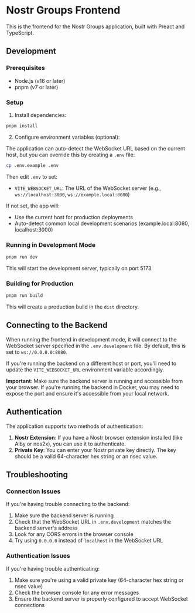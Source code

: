 # Nostr Groups Frontend

This is the frontend for the Nostr Groups application, built with Preact and TypeScript.

## Development

### Prerequisites

- Node.js (v16 or later)
- pnpm (v7 or later)

### Setup

1. Install dependencies:

```bash
pnpm install
```

2. Configure environment variables (optional):

The application can auto-detect the WebSocket URL based on the current host, but you can override this by creating a `.env` file:

```bash
cp .env.example .env
```

Then edit `.env` to set:
- `VITE_WEBSOCKET_URL`: The URL of the WebSocket server (e.g., `ws://localhost:3000`, `ws://example.local:8080`)

If not set, the app will:
- Use the current host for production deployments
- Auto-detect common local development scenarios (example.local:8080, localhost:3000)

### Running in Development Mode

```bash
pnpm run dev
```

This will start the development server, typically on port 5173.

### Building for Production

```bash
pnpm run build
```

This will create a production build in the `dist` directory.

## Connecting to the Backend

When running the frontend in development mode, it will connect to the WebSocket server specified in the `.env.development` file. By default, this is set to `ws://0.0.0.0:8080`.

If you're running the backend on a different host or port, you'll need to update the `VITE_WEBSOCKET_URL` environment variable accordingly.

**Important**: Make sure the backend server is running and accessible from your browser. If you're running the backend in Docker, you may need to expose the port and ensure it's accessible from your local network.

## Authentication

The application supports two methods of authentication:

1. **Nostr Extension**: If you have a Nostr browser extension installed (like Alby or nos2x), you can use it to authenticate.
2. **Private Key**: You can enter your Nostr private key directly. The key should be a valid 64-character hex string or an nsec value.

## Troubleshooting

### Connection Issues

If you're having trouble connecting to the backend:

1. Make sure the backend server is running
2. Check that the WebSocket URL in `.env.development` matches the backend server's address
3. Look for any CORS errors in the browser console
4. Try using `0.0.0.0` instead of `localhost` in the WebSocket URL

### Authentication Issues

If you're having trouble authenticating:

1. Make sure you're using a valid private key (64-character hex string or nsec value)
2. Check the browser console for any error messages
3. Ensure the backend server is properly configured to accept WebSocket connections